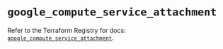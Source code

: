 # `google_compute_service_attachment`

Refer to the Terraform Registry for docs: [`google_compute_service_attachment`](https://registry.terraform.io/providers/hashicorp/google/6.24.0/docs/resources/compute_service_attachment).
